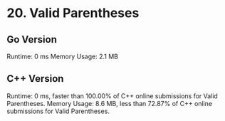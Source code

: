 # 20. Valid Parentheses

## Go Version
Runtime: 0 ms
Memory Usage: 2.1 MB

## C++ Version
Runtime: 0 ms, faster than 100.00% of C++ online submissions for Valid Parentheses.
Memory Usage: 8.6 MB, less than 72.87% of C++ online submissions for Valid Parentheses.